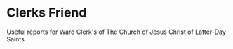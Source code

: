# Clerks Friend

Useful reports for Ward Clerk's of The Church of Jesus Christ of Latter-Day Saints
